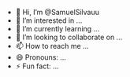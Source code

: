 - 👋 Hi, I’m @SamuelSilvauu
- 👀 I’m interested in ...
- 🌱 I’m currently learning ...
- 💞️ I’m looking to collaborate on ...
- 📫 How to reach me ...
- 😄 Pronouns: ...
- ⚡ Fun fact: ...

<!---
SamuelSilvauu/SamuelSilvauu is a ✨ special ✨ repository because its `README.md` (this file) appears on your GitHub profile.
You can click the Preview link to take a look at your changes.
--->
